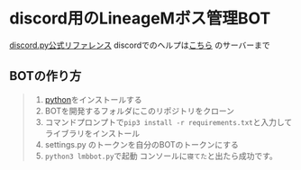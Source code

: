 # discord用のLineageMボス管理BOT
[discord.py公式リファレンス](https://discordpy.readthedocs.io/en/latest/index.html)
discordでのヘルプは[こちら](https://discord.gg/7kKddVA) のサーバーまで

## BOTの作り方
> 1. [python](https://python.org)をインストールする
> 2. BOTを開発するフォルダにこのリポジトリをクローン
> 3. コマンドプロンプトで`pip3 install -r requirements.txt`と入力してライブラリをインストール
> 4. settings.py のトークンを自分のBOTのトークンにする
> 5. `python3 lmbbot.py`で起動
> コンソールに`寝てた`と出たら成功です。
